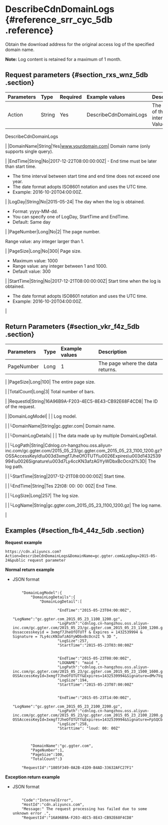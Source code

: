 # DescribeCdnDomainLogs {#reference_srr_cyc_5db .reference}

Obtain the download address for the original access log of the specified domain name.

**Note:** Log content is retained for a maximum of 1 month.

## Request parameters {#section_rxs_wnz_5db .section}

|Parameters|Type|Required|Example values|Description|
|:---------|:---|:-------|:-------------|:----------|
|Action|String|Yes|DescribeCdnDomainLogs| The name of this interface. Value: 

 DescribeCdnDomainLogs

 |
|DomainName|String|Yes|www.yourdomain.com| Domain name \(only supports single query\).

 |
|EndTime|String|No|2017-12-22T08:00:00:00Z| -   End time must be later than start time.
-   The time interval between start time and end time does not exceed one year.
-   The date format adopts ISO8601 notation and uses the UTC time.
-   Example: 2016-10-20T04:00:00Z.

 |
|LogDay|String|No|2015-05-24| The day when the log is obtained.

-   Format: yyyy-MM-dd.
-   You can specify one of LogDay, StartTime and EndTime.
-   Default: Same day

 |
|PageNumber|Long|No|2| The page number.

 Range value: any integer larger than 1.

 |
|PageSize|Long|No|300| Page size.

-   Maximum value: 1000
-   Range value: any integer between 1 and 1000.
-   Default value: 300

 |
|StartTime|String|No|2017-12-21T08:00:00:00Z| Start time when the log is obtained.

-   The date format adopts ISO8601 notation and uses the UTC time.
-   Example: 2016-10-20T04:00:00Z.

 |

## Return Parameters {#section_vkr_f4z_5db .section}

|Parameters|Type|Example values|Description|
|:---------|:---|:-------------|:----------|
|PageNumber|Long|1| The page where the data returns.

 |
|PageSize|Long|100| The entire page size.

 |
|TotalCount|Long|3| Total number of bars.

 |
|RequestId|String|16A96B9A-F203-4EC5-8E43-CB92E68F4CD8| The ID of the request.

 |
|DomainLogModel| | | Log model.

 |
|└DomainName|String|gc.ggter.com| Domain name.

 |
|└DomainLogDetails| | | The data made up by multiple DomainLogDetail.

 |
|└LogPath|String|Cdnlog.cn-hangzhou.oss.aliyun-inc.com/gc.ggter.com/2015\_05\_23/gc.ggter.com\_2015\_05\_23\_1100\_1200.gz? OSSAccessKeyId\\u003d3xmgf7JheOfOTUTf\\u0026Expires\\u003d1432539994\\u0026Signature\\u003d7Ly4ccKN3afzAGYyWDbxBcOcn2I%3D| The log path.

 |
|└StartTime|String|2017-12-21T08:00:00:00Z| Start time.

 |
|└EndTime|String|Tes 22t08: 00: 00: 00Z| End Time.

 |
|└LogSize|Long|257| The log size.

 |
|└LogName|String|gc.ggter.com\_2015\_05\_23\_1100\_1200.gz| The log name.

 |

## Examples {#section_fb4_44z_5db .section}

**Request example**

```
https://cdn.aliyuncs.com?Action=DescribeCdnDomainLogs&DomainName=gc.ggter.com&LogDay=2015-05-24&public request parameter
```

**Normal return example**

-   JSON format

    ```
    
        "DomainLogModel":{
            "DomainLogDetails":{
                "DomainLogDetail":[
                    
                        "EndTime":"2015-05-23T04:00:00Z",
                        "LogName":"gc.ggter.com_2015_05_23_1100_1200.gz",
                        "LogPath":"cdnlog.cn-hangzhou.oss.aliyun-inc.com/gc.ggter.com/2015_05_23/gc.ggter.com_2015_05_23_1100_1200.gz? Ossaccesskeyid = 3xmgf7JheOfOTUTf & Expires = 1432539994 & Signature = 7Ly4ccKN3afzAGYyWDbxBcOcn2I % 3D ",
                        "LogSize":257,
                        "StartTime":"2015-05-23T03:00:00Z"
                    
                    
                        "EndTime":"2015-05-23T08:00:00Z",
                        "LOGNAME": "maid ",
                        "LogPath":"cdnlog.cn-hangzhou.oss.aliyun-inc.com/gc.ggter.com/2015_05_23/gc.ggter.com_2015_05_23_1500_1600.gz? OSSAccessKeyId=3xmgf7JheOfOTUTf&Expires=1432539994&Signature=dMv7VqPqZHXVbKPmorGIvylC66c%3D",
                        "LogSize":194,
                        "StartTime":"2015-05-23T07:00:00Z"
                    
                    
                        "EndTime":"2015-05-23T14:00:00Z",
                        "LogName":"gc.ggter.com_2015_05_23_2100_2200.gz",
                        "LogPath":"cdnlog.cn-hangzhou.oss.aliyun-inc.com/gc.ggter.com/2015_05_23/gc.ggter.com_2015_05_23_2100_2200.gz? OSSAccessKeyId=3xmgf7JheOfOTUTf&Expires=1432539994&Signature=FpSQCbgNcxCBYIxKVoKC8mGghUQ%3D",
                        "LogSize":258,
                        "Starttime": "loud: 00: 00Z"
                    
                
            
            "DomainName":"gc.ggter.com",
            "PageNumber":1,
            "PageSize":100,
            "TotalCount":3
        
        "RequestId":"1805F349-0A2B-41D9-B4AD-33632AFC27F1"
    
    ```


**Exception return example**

-   JSON format

    ```
    
        "Code":"InternalError",
        "HostId":"cdn.aliyuncs.com",
        "Message:" The request processing has failed due to some unknown error .",
        "RequestId":"16A96B9A-F203-4EC5-8E43-CB92E68F4CD8"
    
    ```


